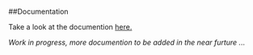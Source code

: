 ##Documentation

Take a look at the documention [here.](http://markdown.io/http://raw.github.com/SMSG-MAC-DEV/MacPatch/master/docs/index.txt "Docs")

*Work in progress, more documention to be added in the near furture ...*